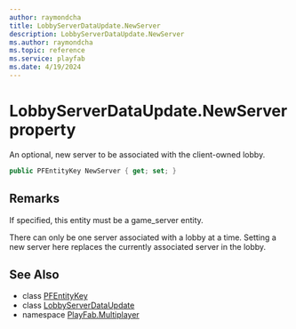 ```yaml
---
author: raymondcha
title: LobbyServerDataUpdate.NewServer
description: LobbyServerDataUpdate.NewServer
ms.author: raymondcha
ms.topic: reference
ms.service: playfab
ms.date: 4/19/2024
---
```


# LobbyServerDataUpdate.NewServer property

An optional, new server to be associated with the client-owned lobby.

```csharp
public PFEntityKey NewServer { get; set; }
```

## Remarks

If specified, this entity must be a game_server entity.

There can only be one server associated with a lobby at a time. Setting a new server here replaces the currently associated server in the lobby.

## See Also

* class [PFEntityKey](../PFEntityKey.md)
* class [LobbyServerDataUpdate](../LobbyServerDataUpdate.md)
* namespace [PlayFab.Multiplayer](../../PlayFabMultiplayerSDK.md)

